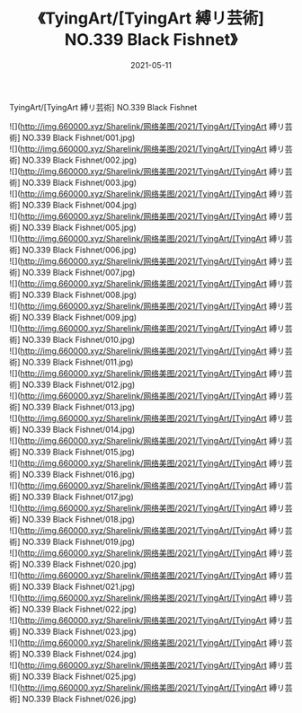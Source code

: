 ﻿---
layout: post
title:  《TyingArt/[TyingArt 縛リ芸術] NO.339 Black Fishnet》
date:   2021-05-11
img: http://img.660000.xyz/Sharelink/网络美图/2021/TyingArt/[TyingArt 縛リ芸術] NO.339 Black Fishnet/000.jpg
categories: [美女, 清纯, 唯美]
---

TyingArt/[TyingArt 縛リ芸術] NO.339 Black Fishnet

 ![](http://img.660000.xyz/Sharelink/网络美图/2021/TyingArt/[TyingArt 縛リ芸術] NO.339 Black Fishnet/001.jpg) <br>![](http://img.660000.xyz/Sharelink/网络美图/2021/TyingArt/[TyingArt 縛リ芸術] NO.339 Black Fishnet/002.jpg) <br>![](http://img.660000.xyz/Sharelink/网络美图/2021/TyingArt/[TyingArt 縛リ芸術] NO.339 Black Fishnet/003.jpg) <br>![](http://img.660000.xyz/Sharelink/网络美图/2021/TyingArt/[TyingArt 縛リ芸術] NO.339 Black Fishnet/004.jpg) <br>![](http://img.660000.xyz/Sharelink/网络美图/2021/TyingArt/[TyingArt 縛リ芸術] NO.339 Black Fishnet/005.jpg) <br>![](http://img.660000.xyz/Sharelink/网络美图/2021/TyingArt/[TyingArt 縛リ芸術] NO.339 Black Fishnet/006.jpg) <br>![](http://img.660000.xyz/Sharelink/网络美图/2021/TyingArt/[TyingArt 縛リ芸術] NO.339 Black Fishnet/007.jpg) <br>![](http://img.660000.xyz/Sharelink/网络美图/2021/TyingArt/[TyingArt 縛リ芸術] NO.339 Black Fishnet/008.jpg) <br>![](http://img.660000.xyz/Sharelink/网络美图/2021/TyingArt/[TyingArt 縛リ芸術] NO.339 Black Fishnet/009.jpg) <br>![](http://img.660000.xyz/Sharelink/网络美图/2021/TyingArt/[TyingArt 縛リ芸術] NO.339 Black Fishnet/010.jpg) <br>![](http://img.660000.xyz/Sharelink/网络美图/2021/TyingArt/[TyingArt 縛リ芸術] NO.339 Black Fishnet/011.jpg) <br>![](http://img.660000.xyz/Sharelink/网络美图/2021/TyingArt/[TyingArt 縛リ芸術] NO.339 Black Fishnet/012.jpg) <br>![](http://img.660000.xyz/Sharelink/网络美图/2021/TyingArt/[TyingArt 縛リ芸術] NO.339 Black Fishnet/013.jpg) <br>![](http://img.660000.xyz/Sharelink/网络美图/2021/TyingArt/[TyingArt 縛リ芸術] NO.339 Black Fishnet/014.jpg) <br>![](http://img.660000.xyz/Sharelink/网络美图/2021/TyingArt/[TyingArt 縛リ芸術] NO.339 Black Fishnet/015.jpg) <br>![](http://img.660000.xyz/Sharelink/网络美图/2021/TyingArt/[TyingArt 縛リ芸術] NO.339 Black Fishnet/016.jpg) <br>![](http://img.660000.xyz/Sharelink/网络美图/2021/TyingArt/[TyingArt 縛リ芸術] NO.339 Black Fishnet/017.jpg) <br>![](http://img.660000.xyz/Sharelink/网络美图/2021/TyingArt/[TyingArt 縛リ芸術] NO.339 Black Fishnet/018.jpg) <br>![](http://img.660000.xyz/Sharelink/网络美图/2021/TyingArt/[TyingArt 縛リ芸術] NO.339 Black Fishnet/019.jpg) <br>![](http://img.660000.xyz/Sharelink/网络美图/2021/TyingArt/[TyingArt 縛リ芸術] NO.339 Black Fishnet/020.jpg) <br>![](http://img.660000.xyz/Sharelink/网络美图/2021/TyingArt/[TyingArt 縛リ芸術] NO.339 Black Fishnet/021.jpg) <br>![](http://img.660000.xyz/Sharelink/网络美图/2021/TyingArt/[TyingArt 縛リ芸術] NO.339 Black Fishnet/022.jpg) <br>![](http://img.660000.xyz/Sharelink/网络美图/2021/TyingArt/[TyingArt 縛リ芸術] NO.339 Black Fishnet/023.jpg) <br>![](http://img.660000.xyz/Sharelink/网络美图/2021/TyingArt/[TyingArt 縛リ芸術] NO.339 Black Fishnet/024.jpg) <br>![](http://img.660000.xyz/Sharelink/网络美图/2021/TyingArt/[TyingArt 縛リ芸術] NO.339 Black Fishnet/025.jpg) <br>![](http://img.660000.xyz/Sharelink/网络美图/2021/TyingArt/[TyingArt 縛リ芸術] NO.339 Black Fishnet/026.jpg) <br>